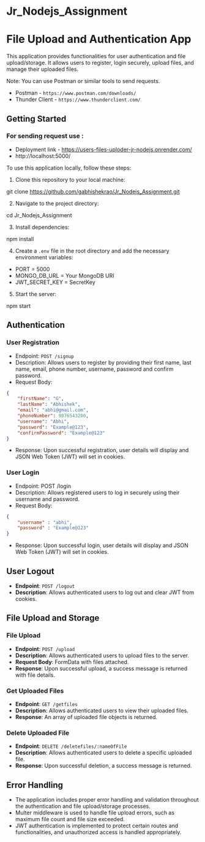 # Jr_Nodejs_Assignment

# File Upload and Authentication App

This application provides functionalities for user authentication and file upload/storage. It allows users to register, login securely, upload files, and manage their uploaded files.

Note: You can use Postman or similar tools to send requests.

- Postman - `https://www.postman.com/downloads/`
- Thunder Client - `https://www.thunderclient.com/`

## Getting Started

### For sending request use :
- Deployment link - https://users-files-uploder-jr-nodejs.onrender.com/
- http://localhost:5000/


To use this application locally, follow these steps:

1. Clone this repository to your local machine:

git clone https://github.com/gabhishekrao/Jr_Nodejs_Assignment.git


2. Navigate to the project directory:

cd Jr_Nodejs_Assignment


3. Install dependencies:

npm install


4. Create a `.env` file in the root directory and add the necessary environment variables:

- PORT = 5000
- MONGO_DB_URL = Your MongoDB URI
- JWT_SECRET_KEY = SecretKey


5. Start the server:

npm start


## Authentication

### User Registration

- Endpoint: `POST /signup`
- Description: Allows users to register by providing their first name, last name, email, phone number, username, password and confirm password.
- Request Body:
```json
{
    "firstName": "G",
    "lastName": "Abhishek",
    "email": "abhi@gmail.com",
    "phoneNumber": 9876543200,
    "username": "Abhi",
    "password": "Example@123",
    "confirmPassword": "Example@123"
}
```
- Response: Upon successful registration, user details will display and JSON Web Token (JWT) will set in cookies.


### User Login
- Endpoint: POST /login
- Description: Allows registered users to log in securely using their username and password.
- Request Body:
```json
{
    "username" : "abhi",
    "password" : "Example@123"
}
```
- Response: Upon successful login, user details will display and JSON Web Token (JWT) will set in cookies.

## User Logout

- **Endpoint**: `POST /logout`
- **Description**: Allows authenticated users to log out and clear JWT from cookies.

## File Upload and Storage

### File Upload

- **Endpoint**: `POST /upload`
- **Description**: Allows authenticated users to upload files to the server.
- **Request Body**: FormData with files attached.
- **Response**: Upon successful upload, a success message is returned with file details.

### Get Uploaded Files

- **Endpoint**: `GET /getfiles`
- **Description**: Allows authenticated users to view their uploaded files.
- **Response**: An array of uploaded file objects is returned.

### Delete Uploaded File

- **Endpoint**: `DELETE /deletefiles/:nameOfFile`
- **Description**: Allows authenticated users to delete a specific uploaded file.
- **Response**: Upon successful deletion, a success message is returned.


## Error Handling

- The application includes proper error handling and validation throughout the authentication and file upload/storage processes.
- Multer middleware is used to handle file upload errors, such as maximum file count and file size exceeded.
- JWT authentication is implemented to protect certain routes and functionalities, and unauthorized access is handled appropriately.
